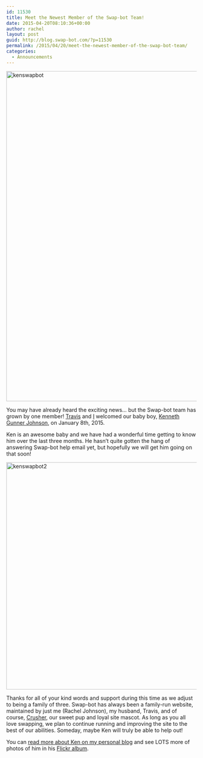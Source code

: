 ```yaml
---
id: 11530
title: Meet the Newest Member of the Swap-bot Team!
date: 2015-04-20T08:10:36+00:00
author: rachel
layout: post
guid: http://blog.swap-bot.com/?p=11530
permalink: /2015/04/20/meet-the-newest-member-of-the-swap-bot-team/
categories:
  - Announcements
---
```

<img src="http://blog.swap-bot.com/wp-content/uploads/2015/04/kenswapbot.jpg" alt="kenswapbot" width="600" height="872" class="alignnone size-full wp-image-11531" />

You may have already heard the exciting news&#8230; but the Swap-bot team has grown by one member! [Travis](http://www.swap-bot.com/user:travisj) and [I](http://www.swap-bot.com/user:racheljohnson) welcomed our baby boy, [Kenneth Gunner Johnson](http://www.rljart.com/blog/2015/01/13/introducing/), on January 8th, 2015. 

Ken is an awesome baby and we have had a wonderful time getting to know him over the last three months. He hasn&#8217;t quite gotten the hang of answering Swap-bot help email yet, but hopefully we will get him going on that soon!

<img src="http://blog.swap-bot.com/wp-content/uploads/2015/04/kenswapbot2.jpg" alt="kenswapbot2" width="600" height="600" class="alignnone size-full wp-image-11533" />

Thanks for all of your kind words and support during this time as we adjust to being a family of three. Swap-bot has always been a family-run website, maintained by just me (Rachel Johnson), my husband, Travis, and of course, [Crusher](http://www.swap-bot.com/user:crusher), our sweet pup and loyal site mascot. As long as you all love swapping, we plan to continue running and improving the site to the best of our abilities. Someday, maybe Ken will truly be able to help out!

You can [read more about Ken on my personal blog](http://www.rljart.com/blog/category/kenneth/) and see LOTS more of photos of him in his [Flickr album](https://www.flickr.com/photos/rlj/sets/72157650253413865/).